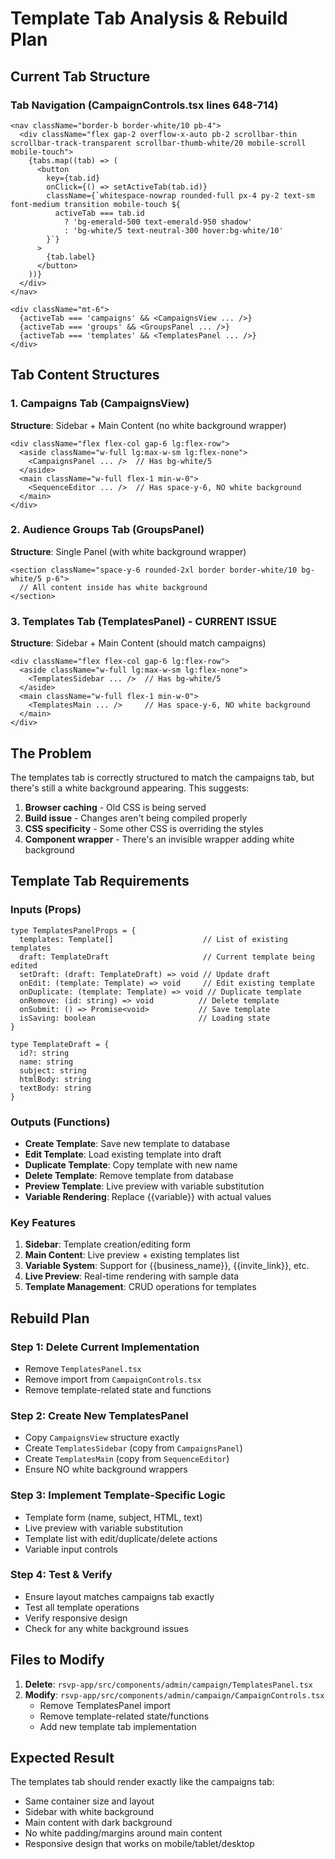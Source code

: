 # Template Tab Analysis & Rebuild Plan

## Current Tab Structure

### Tab Navigation (CampaignControls.tsx lines 648-714)
```tsx
<nav className="border-b border-white/10 pb-4">
  <div className="flex gap-2 overflow-x-auto pb-2 scrollbar-thin scrollbar-track-transparent scrollbar-thumb-white/20 mobile-scroll mobile-touch">
    {tabs.map((tab) => (
      <button
        key={tab.id}
        onClick={() => setActiveTab(tab.id)}
        className={`whitespace-nowrap rounded-full px-4 py-2 text-sm font-medium transition mobile-touch ${
          activeTab === tab.id
            ? 'bg-emerald-500 text-emerald-950 shadow'
            : 'bg-white/5 text-neutral-300 hover:bg-white/10'
        }`}
      >
        {tab.label}
      </button>
    ))}
  </div>
</nav>

<div className="mt-6">
  {activeTab === 'campaigns' && <CampaignsView ... />}
  {activeTab === 'groups' && <GroupsPanel ... />}
  {activeTab === 'templates' && <TemplatesPanel ... />}
</div>
```

## Tab Content Structures

### 1. Campaigns Tab (CampaignsView)
**Structure**: Sidebar + Main Content (no white background wrapper)
```tsx
<div className="flex flex-col gap-6 lg:flex-row">
  <aside className="w-full lg:max-w-sm lg:flex-none">
    <CampaignsPanel ... />  // Has bg-white/5
  </aside>
  <main className="w-full flex-1 min-w-0">
    <SequenceEditor ... />  // Has space-y-6, NO white background
  </main>
</div>
```

### 2. Audience Groups Tab (GroupsPanel)
**Structure**: Single Panel (with white background wrapper)
```tsx
<section className="space-y-6 rounded-2xl border border-white/10 bg-white/5 p-6">
  // All content inside has white background
</section>
```

### 3. Templates Tab (TemplatesPanel) - CURRENT ISSUE
**Structure**: Sidebar + Main Content (should match campaigns)
```tsx
<div className="flex flex-col gap-6 lg:flex-row">
  <aside className="w-full lg:max-w-sm lg:flex-none">
    <TemplatesSidebar ... />  // Has bg-white/5
  </aside>
  <main className="w-full flex-1 min-w-0">
    <TemplatesMain ... />     // Has space-y-6, NO white background
  </main>
</div>
```

## The Problem

The templates tab is correctly structured to match the campaigns tab, but there's still a white background appearing. This suggests:

1. **Browser caching** - Old CSS is being served
2. **Build issue** - Changes aren't being compiled properly
3. **CSS specificity** - Some other CSS is overriding the styles
4. **Component wrapper** - There's an invisible wrapper adding white background

## Template Tab Requirements

### Inputs (Props)
```tsx
type TemplatesPanelProps = {
  templates: Template[]                    // List of existing templates
  draft: TemplateDraft                     // Current template being edited
  setDraft: (draft: TemplateDraft) => void // Update draft
  onEdit: (template: Template) => void     // Edit existing template
  onDuplicate: (template: Template) => void // Duplicate template
  onRemove: (id: string) => void          // Delete template
  onSubmit: () => Promise<void>           // Save template
  isSaving: boolean                       // Loading state
}

type TemplateDraft = {
  id?: string
  name: string
  subject: string
  htmlBody: string
  textBody: string
}
```

### Outputs (Functions)
- **Create Template**: Save new template to database
- **Edit Template**: Load existing template into draft
- **Duplicate Template**: Copy template with new name
- **Delete Template**: Remove template from database
- **Preview Template**: Live preview with variable substitution
- **Variable Rendering**: Replace {{variable}} with actual values

### Key Features
1. **Sidebar**: Template creation/editing form
2. **Main Content**: Live preview + existing templates list
3. **Variable System**: Support for {{business_name}}, {{invite_link}}, etc.
4. **Live Preview**: Real-time rendering with sample data
5. **Template Management**: CRUD operations for templates

## Rebuild Plan

### Step 1: Delete Current Implementation
- Remove `TemplatesPanel.tsx`
- Remove import from `CampaignControls.tsx`
- Remove template-related state and functions

### Step 2: Create New TemplatesPanel
- Copy `CampaignsView` structure exactly
- Create `TemplatesSidebar` (copy from `CampaignsPanel`)
- Create `TemplatesMain` (copy from `SequenceEditor`)
- Ensure NO white background wrappers

### Step 3: Implement Template-Specific Logic
- Template form (name, subject, HTML, text)
- Live preview with variable substitution
- Template list with edit/duplicate/delete actions
- Variable input controls

### Step 4: Test & Verify
- Ensure layout matches campaigns tab exactly
- Test all template operations
- Verify responsive design
- Check for any white background issues

## Files to Modify

1. **Delete**: `rsvp-app/src/components/admin/campaign/TemplatesPanel.tsx`
2. **Modify**: `rsvp-app/src/components/admin/campaign/CampaignControls.tsx`
   - Remove TemplatesPanel import
   - Remove template-related state/functions
   - Add new template tab implementation

## Expected Result

The templates tab should render exactly like the campaigns tab:
- Same container size and layout
- Sidebar with white background
- Main content with dark background
- No white padding/margins around main content
- Responsive design that works on mobile/tablet/desktop




